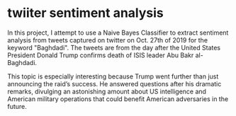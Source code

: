 # twiiter sentiment analysis

In this project, I attempt to use a Naive Bayes Classifier to extract sentiment analysis from tweets captured on twitter on Oct. 27th of 2019 for the keyword "Baghdadi". The tweets are from the day after the United States President Donald Trump confirms death of ISIS leader Abu Bakr al-Baghdadi. 

This topic is especially interesting because Trump went further than just announcing the raid’s success. He answered questions after his dramatic remarks, divulging an astonishing amount about US intelligence and American military operations that could benefit American adversaries in the future.
